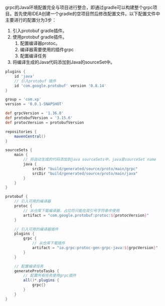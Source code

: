 grpc的Java环境配置完全与项目进行整合，即通过gradle可以构建整个grpc项目。首先使用IDEA创建一个gradle的空项目然后修改配置文件。以下配置文件中主要进行的配置分为3步：

1. 引入protobuf gradle插件。
2. 使用protobuf gradle插件。
   1. 配置编译器protoc。
   2. 编译器需要使用的插件grpc
   3. 配置编译任务
3. 将编译生成的Java代码添加到Java的sourceSet中。

```groovy
plugins {
	id 'java'
	// 引入protobuf 插件
	id 'com.google.protobuf' version '0.8.14'
}

group = 'com.xp'
version = '0.0.1-SNAPSHOT'

def grpcVersion = '1.36.0'
def protobufVersion = '3.15.6'
def protocVersion = protobufVersion

repositories {
	mavenCentral()
}

sourceSets {
	main {
		// 将自动生成的代码添加到java sourceSets中，java是sourceSet name
		java {
			srcDir "build/generated/source/proto/main/grpc"
			srcDir "build/generated/source/proto/main/java"
		}
	}
}

protobuf {
	// 引入可用的编译器
	protoc {
        // 从仓库下载编译器，占位符只能在双引号字符串中使用
		artifact = "com.google.protobuf:protoc:${protocVersion}"
	}

	// 引入可用的编译器插件
	plugins {
		grpc {
            // 从仓库下载插件
			artifact = "io.grpc:protoc-gen-grpc-java:${grpcVersion}"
		}
	}

	// 配置编译任务
	generateProtoTasks {
		// 配置所有任务使用grpc插件
		all()*.plugins {
			grpc{}
		}
	}
}
```

